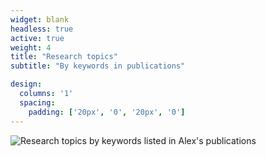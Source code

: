 ```yaml
---
widget: blank
headless: true
active: true
weight: 4
title: "Research topics"
subtitle: "By keywords in publications"

design:
  columns: '1'
  spacing:
    padding: ['20px', '0', '20px', '0']
---
```


![Research topics by keywords listed in Alex's publications](/media/keywords_background.png)